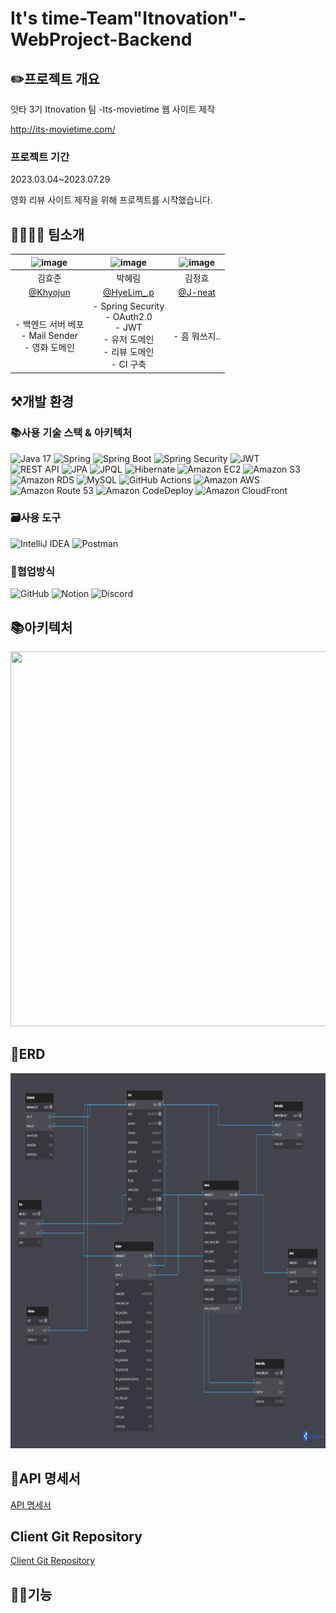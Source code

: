 # It's time-Team"Itnovation"-WebProject-Backend
## ✏️프로젝트 개요
잇타 3기 Itnovation 팀
-Its-movietime 웹 사이트 제작

http://its-movietime.com/
### 프로젝트 기간
2023.03.04~2023.07.29

영화 리뷰 사이트 제작을 위해 프로젝트를 시작했습니다.

## 👨‍👨‍👧‍👦 팀소개
|![image](https://github.com/J-neat/test/assets/115057370/74ef7098-b0fd-48c7-9878-daae297be54f)|![image](https://github.com/J-neat/test/assets/115057370/f8064498-bccd-4f79-ac57-5bf850ba53db)|![image](https://github.com/J-neat/test/assets/115057370/a10f1f06-4998-4495-aa0f-63c18039e64d)|
|:------:|:------:|:------:|
|김효준|박혜림|김정효|
|[@Khyojun](https://github.com/khyojun)|[@HyeLim_.p](https://github.com/djc06048)|[@J-neat](https://github.com/J-neat)|
|- 백엔드 서버 베포</br>- Mail Sender</br>- 영화 도메인|- Spring Security</br>- OAuth2.0</br>- JWT</br>- 유저 도메인</br>- 리뷰 도메인</br>- CI 구축|- 흠 뭐쓰지..



## ⚒개발 환경
### 📚사용 기술 스택 & 아키텍처
![Java 17](https://img.shields.io/badge/Java-17-007396?style=for-the-badge&logo=java&logoColor=white)
![Spring](https://img.shields.io/badge/Spring-6DB33F?style=for-the-badge&logo=Spring&logoColor=white)
![Spring Boot](https://img.shields.io/badge/Spring%20Boot-6DB33F?style=for-the-badge&logo=Spring%20Boot&logoColor=white)
![Spring Security](https://img.shields.io/badge/Spring%20Security-6DB33F?style=for-the-badge&logo=Spring%20Security&logoColor=white)
![JWT](https://img.shields.io/badge/JWT-4285F4?style=for-the-badge&logo=JWT&logoColor=white)</br>
![REST API](https://img.shields.io/badge/REST%20API-009688?style=for-the-badge&logo=RESTAPI&logoColor=white)
![JPA](https://img.shields.io/badge/JPA-09A3D5?style=for-the-badge&logo=JPA&logoColor=white)
![JPQL](https://img.shields.io/badge/JPQL-007396?style=for-the-badge&logo=Java&logoColor=white)
![Hibernate](https://img.shields.io/badge/Hibernate-59666C?style=for-the-badge&logo=Hibernate&logoColor=white)
![Amazon EC2](https://img.shields.io/badge/Amazon%20EC2-FF9900?style=for-the-badge&logo=Amazon%20EC2&logoColor=white)
![Amazon S3](https://img.shields.io/badge/Amazon%20S3-569A31?style=for-the-badge&logo=Amazon%20S3&logoColor=white)
![Amazon RDS](https://img.shields.io/badge/Amazon%20RDS-FF9900?style=for-the-badge&logo=Amazon%20RDS&logoColor=white)
![MySQL](https://img.shields.io/badge/MySQL-4479A1?style=for-the-badge&logo=MySQL&logoColor=white)
![GitHub Actions](https://img.shields.io/badge/GitHub%20Actions-2088FF?style=for-the-badge&logo=GitHub%20Actions&logoColor=white)
![Amazon AWS](https://img.shields.io/badge/Amazon%20AWS-232F3E?style=for-the-badge&logo=Amazon%20AWS&logoColor=white)
![Amazon Route 53](https://img.shields.io/badge/Amazon%20Route%2053-232F3E?style=for-the-badge&logo=Amazon%20Route%2053&logoColor=white)
![Amazon CodeDeploy](https://img.shields.io/badge/Amazon%20CodeDeploy-232F3E?style=for-the-badge&logo=Amazon%20CodeDeploy&logoColor=white)
![Amazon CloudFront](https://img.shields.io/badge/Amazon%20CloudFront-232F3E?style=for-the-badge&logo=Amazon%20CloudFront&logoColor=white)

### 🗃️사용 도구
![IntelliJ IDEA](https://img.shields.io/badge/IntelliJ%20IDEA-000000?style=for-the-badge&logo=IntelliJ%20IDEA&logoColor=white)
![Postman](https://img.shields.io/badge/Postman-FF6C37?style=for-the-badge&logo=Postman&logoColor=white)

### 📄협업방식
![GitHub](https://img.shields.io/badge/GitHub-181717?style=for-the-badge&logo=GitHub&logoColor=white)
![Notion](https://img.shields.io/badge/Notion-000000?style=for-the-badge&logo=Notion&logoColor=white)
![Discord](https://img.shields.io/badge/Discord-5865F2?style=for-the-badge&logo=Discord&logoColor=white)

## 📚아키텍처
<img src="https://cdn.discordapp.com/attachments/1073825571789881344/1133064578008363188/drawio.png" width="800" height="600">



## 📜ERD
<img src="https://github.com/J-neat/test/blob/main/Copy%20of%20it's_Movie_Time%20(1).png" width="800" height="600">




## 🔖API 명세서
[API 명세서](https://www.notion.so/API-a5c762535ab84d50b64c889d88747d15)

## Client Git Repository
[Client Git Repository](https://github.com/IT-NOVATION/FrontEnd)

## 👨‍🔧기능


